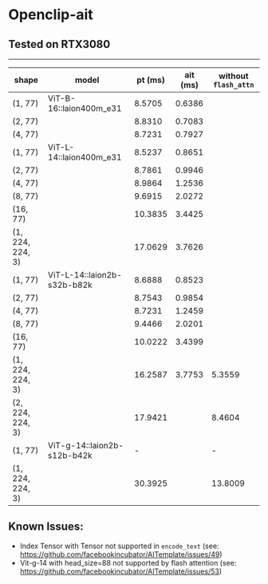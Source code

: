 # Openclip-ait
## Tested on RTX3080
-------------------------------------------------------------------------------------
shape     | model                      | pt (ms)  | ait (ms) | without `flash_attn` |
----------|----------------------------|----------|----------|-----------------------
(1, 77)   |ViT-B-16::laion400m_e31     |8.5705    |0.6386    |
(2, 77)   |                            |8.8310    |0.7083    |
(4, 77)   |                            |8.7231    |0.7927    |
(1, 77)   |ViT-L-14::laion400m_e31     |8.5237    |0.8651    |
(2, 77)   |                            |8.7861    |0.9946    |
(4, 77)   |                            |8.9864    |1.2536    |
(8, 77)   |                            |9.6915    |2.0272    |
(16, 77)  |                            |10.3835   |3.4425    |
(1, 224, 224, 3)|                      |17.0629   |3.7626    |
(1, 77)   |ViT-L-14::laion2b-s32b-b82k |8.6888    |0.8523    |
(2, 77)   |                            |8.7543    |0.9854    |
(4, 77)   |                            |8.7231    |1.2459    |
(8, 77)   |                            |9.4466    |2.0201    |
(16, 77)  |                            |10.0222   |3.4399    |
(1, 224, 224, 3)|                      |16.2587   |3.7753    |5.3559
(2, 224, 224, 3)|                      |17.9421   |          |8.4604
(1, 77)   |ViT-g-14::laion2b-s12b-b42k |-         |          |-
(1, 224, 224, 3)|                      |30.3925   |          |13.8009


## Known Issues:
- Index Tensor with Tensor not supported in `encode_text` (see: https://github.com/facebookincubator/AITemplate/issues/49)
- Vit-g-14 with head_size=88 not supported by flash attention (see: https://github.com/facebookincubator/AITemplate/issues/53)
